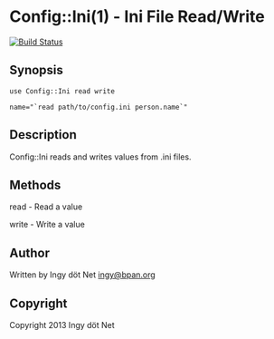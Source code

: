 Config::Ini(1) - Ini File Read/Write
====================================

[![Build Status](https://travis-ci.org/ingydotnet/config-ini-bash.png?branch=master)](https://travis-ci.org/ingydotnet/config-ini-bash)

## Synopsis

    use Config::Ini read write

    name="`read path/to/config.ini person.name`"

## Description

Config::Ini reads and writes values from .ini files.

## Methods

read - Read a value

write - Write a value

## Author

Written by Ingy döt Net <ingy@bpan.org>

## Copyright

Copyright 2013 Ingy döt Net
